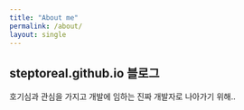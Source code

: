```yaml
---
title: "About me"
permalink: /about/
layout: single
---
```


## steptoreal.github.io 블로그

호기심과 관심을 가지고 개발에 임하는 진짜 개발자로 나아가기 위해..
